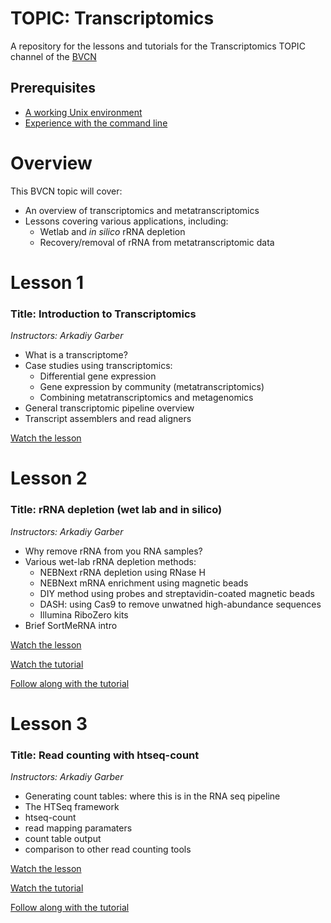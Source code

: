 # TOPIC: Transcriptomics
A repository for the lessons and tutorials for the Transcriptomics TOPIC channel of the [BVCN](https://biovcnet.github.io/)


## Prerequisites
* [A working Unix environment](https://github.com/biovcnet/biovcnet.github.io/wiki/1.-Setting-up-a-local-Linux-(or-Unix)-environment)
* [Experience with the command line](https://github.com/biovcnet/biovcnet.github.io/wiki/2.-Using-the-Command-line)

# Overview
This BVCN topic will cover:

* An overview of transcriptomics and metatranscriptomics
* Lessons covering various applications, including:
    * Wetlab and _in silico_ rRNA depletion
    * Recovery/removal of rRNA from metatranscriptomic data

# Lesson 1
### Title: Introduction to Transcriptomics
_Instructors: Arkadiy Garber_

* What is a transcriptome?
* Case studies using transcriptomics: 
  * Differential gene expression 
  * Gene expression by community (metatranscriptomics)
  * Combining metatranscriptomics and metagenomics 
* General transcriptomic pipeline overview
* Transcript assemblers and read aligners

[Watch the lesson](https://www.youtube.com/watch?v=P6mB9CEVVR8&feature=youtu.be)


# Lesson 2
### Title: rRNA depletion (wet lab and in silico)
_Instructors: Arkadiy Garber_

* Why remove rRNA from you RNA samples?
* Various wet-lab rRNA depletion methods: 
  * NEBNext rRNA depletion using RNase H 
  * NEBNext mRNA enrichment using magnetic beads
  * DIY method using probes and streptavidin-coated magnetic beads
  * DASH: using Cas9 to remove unwatned high-abundance sequences
  * Illumina RiboZero kits
* Brief SortMeRNA intro

[Watch the lesson](https://www.youtube.com/watch?v=ZsXssq8b6o4&feature=youtu.be)

[Watch the tutorial](https://www.youtube.com/watch?v=GreyzZ5J0xo&feature=youtu.be)

[Follow along with the tutorial](https://github.com/Arkadiy-Garber/bcvn-binder-sortmerna)


# Lesson 3
### Title: Read counting with htseq-count
_Instructors: Arkadiy Garber_

* Generating count tables: where this is in the RNA seq pipeline
* The HTSeq framework
* htseq-count
* read mapping paramaters
* count table output
* comparison to other read counting tools

[Watch the lesson](link)

[Watch the tutorial](link)

[Follow along with the tutorial](https://github.com/biovcnet/bvcn-binder-htseq)
